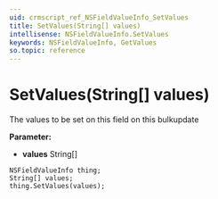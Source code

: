 ```yaml
---
uid: crmscript_ref_NSFieldValueInfo_SetValues
title: SetValues(String[] values)
intellisense: NSFieldValueInfo.SetValues
keywords: NSFieldValueInfo, GetValues
so.topic: reference
---
```


# SetValues(String[] values)

The values to be set on this field on this bulkupdate

**Parameter:** 
* **values** String[]

```crmscript
NSFieldValueInfo thing;
String[] values;
thing.SetValues(values);
```

